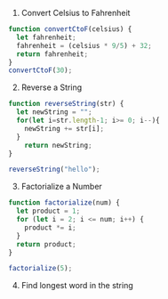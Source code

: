 1. Convert Celsius to Fahrenheit
```js
function convertCtoF(celsius) {
  let fahrenheit;
  fahrenheit = (celsius * 9/5) + 32;
  return fahrenheit;
}
convertCtoF(30);
```

2. Reverse a String
```js
function reverseString(str) {
  let newString = "";
  for(let i=str.length-1; i>= 0; i--){
    newString += str[i];
  }
    return newString;
}

reverseString("hello");
```

3. Factorialize a Number
```js
function factorialize(num) {
  let product = 1;
  for (let i = 2; i <= num; i++) {
    product *= i;
  }
  return product;
}

factorialize(5);
```

4. Find longest word in the string
```js

```